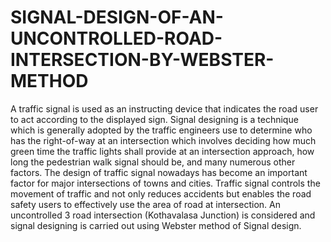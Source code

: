 # SIGNAL-DESIGN-OF-AN-UNCONTROLLED-ROAD-INTERSECTION-BY-WEBSTER-METHOD
A traffic signal is used as an instructing device that indicates the road user to act according to the 
displayed sign. Signal designing is a technique which is generally adopted by the traffic engineers 
use to determine who has the right-of-way at an intersection which involves deciding how much 
green time the traffic lights shall provide at an intersection approach, how long the pedestrian walk 
signal should be, and many numerous other factors. The design of traffic signal nowadays has 
become an important factor for major intersections of towns and cities. Traffic signal controls the 
movement of traffic and not only reduces accidents but enables the road safety users to effectively 
use the area of road at intersection. An uncontrolled 3 road intersection (Kothavalasa Junction) is 
considered and signal designing is carried out using Webster method of Signal design.
